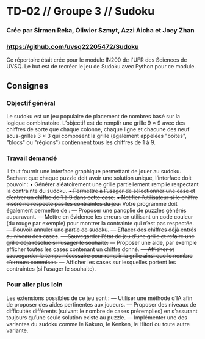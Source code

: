 # TD-02 // Groupe 3 // Sudoku
### Crée par Sirmen Reka, Oliwier Szmyt, Azzi Aicha et Joey Zhan
### https://github.com/uvsq22205472/Sudoku
Ce répertoire était crée pour le module IN200 de l'UFR des Sciences de UVSQ.
Le but est de recréer le jeu de Sudoku avec Python pour ce module.

## Consignes
### Objectif général
Le sudoku est un jeu populaire de placement de nombres basé sur la logique combinatoire. L’objectif est
de remplir une grille 9 × 9 avec des chiffres de sorte que chaque colonne, chaque ligne et chacune des neuf
sous-grilles 3 × 3 qui composent la grille (également appelées "boîtes", "blocs" ou "régions") contiennent
tous les chiffres de 1 à 9.

### Travail demandé
Il faut fournir une interface graphique permettant de jouer au sudoku. Sachant que chaque puzzle doit
avoir une solution unique, l’interface doit pouvoir :
• Générer aléatoirement une grille partiellement remplie respectant la contrainte du sudoku.
~~• Permettre à l’usager de sélectionner une case et d’entrer un chiffre de 1 à 9 dans cette case.~~
~~• Notifier l’utilisateur si le chiffre inséré ne respecte pas les contraintes du jeu.~~
Votre programme doit également permettre de :
— Proposer une panoplie de puzzles générés auparavant.
— Mettre en évidence les erreurs en utilisant un code couleur (du rouge par exemple) pour montrer la contrainte qui n’est pas respectée.
~~— Pouvoir annuler une partie de sudoku.~~
— ~~Effacer des chiffres déjà entrés au niveau des cases~~.
~~— Sauvegarder l’état de jeu d’une grille et refaire une grille déjà résolue si l’usager le souhaite.~~
— Proposer une aide, par exemple afficher toutes les cases contenant un chiffre donné.
~~— Afficher et sauvegarder le temps nécessaire pour remplir la grille ainsi que le nombre d’erreurs commises.~~
— Afficher les cases sur lesquelles portent les contraintes (si l’usager le souhaite).

### Pour aller plus loin
Les extensions possibles de ce jeu sont :
— Utiliser une méthode d’IA afin de proposer des aides pertinentes aux joueurs.
— Proposer des niveaux de difficultés différents (suivant le nombre de cases préremplies) en s’assurant
toujours qu’une seule solution existe au puzzle.
— Implémenter une des variantes du sudoku comme le Kakuro, le Kenken, le Hitori ou toute autre
variante.
